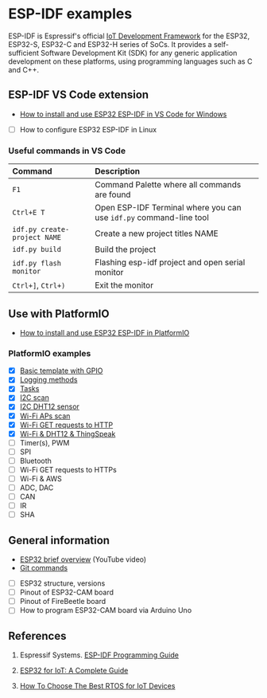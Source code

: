 # ESP-IDF examples

ESP-IDF is Espressif's official [IoT Development Framework](https://www.espressif.com/en/products/sdks/esp-idf) for the ESP32, ESP32-S, ESP32-C and ESP32-H series of SoCs. It provides a self-sufficient Software Development Kit (SDK) for any generic application development on these platforms, using programming languages such as C and C++.

## ESP-IDF VS Code extension

* [How to install and use ESP32 ESP-IDF in VS Code for Windows](https://esp32tutorials.com/install-esp32-esp-idf-windows-integrate-vs-code/)
* [ ] How to configure ESP32 ESP-IDF in Linux

### Useful commands in VS Code
Command | Description
:-- | :--
`F1` | Command Palette where all commands are found
`Ctrl+E T` | Open ESP-IDF Terminal where you can use `idf.py` command-line tool
`idf.py create-project NAME` | Create a new project titles NAME
`idf.py build` | Build the project
`idf.py flash monitor` | Flashing esp-idf project and open serial monitor
`Ctrl+]`, `Ctrl+)` | Exit the monitor

## Use with PlatformIO

* [How to install and use ESP32 ESP-IDF in PlatformIO](docs/README-platformio.md)

### PlatformIO examples

* [x] [Basic template with GPIO](examples/gpio)
* [x] [Logging methods](examples/log_methods)
* [x] [Tasks](examples/tasks)
* [x] [I2C scan](examples/i2c_scan)
* [x] [I2C DHT12 sensor](examples/i2c_sensor)
* [x] [Wi-Fi APs scan](examples/wifi_scan)
* [x] [Wi-Fi GET requests to HTTP](examples/wifi_get_requests)
* [x] [Wi-Fi & DHT12 & ThingSpeak](examples/wifi_thingspeak)
* [ ] Timer(s), PWM
* [ ] SPI
* [ ] Bluetooth
* [ ] Wi-Fi GET requests to HTTPs
* [ ] Wi-Fi & AWS
* [ ] ADC, DAC
* [ ] CAN
* [ ] IR
* [ ] SHA

## General information

* [ESP32 brief overview](https://www.youtube.com/watch?v=DoctWoxIaH8) (YouTube video)
* [Git commands](docs/README-useful-git-commands.md)
* [ ] ESP32 structure, versions
* [ ] Pinout of ESP32-CAM board
* [ ] Pinout of FireBeetle board
* [ ] How to program ESP32-CAM board via Arduino Uno

## References

1. Espressif Systems. [ESP-IDF Programming Guide](https://docs.espressif.com/projects/esp-idf/en/latest/esp32/)

2. [ESP32 for IoT: A Complete Guide](https://www.nabto.com/guide-to-iot-esp-32/)

3. [How To Choose The Best RTOS for IoT Devices](https://www.nabto.com/how-to-choose-best-rtos-for-iot/)
